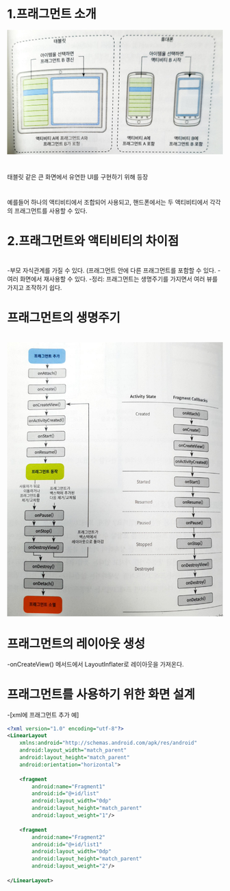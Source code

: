 #  1.프래그먼트 소개
![텍스트](/./img/프래그먼트소개.jpg)
#  
태블릿 같은 큰 화면에서 유연한 UI를 구현하기 위해 등장
#  
예를들어 하나의 액티비티에서 조합되어 사용되고, 핸드폰에서는 두 액티비티에서 각각의 프래그먼트를 사용할 수 있다.
#  
#  2.프래그먼트와 액티비티의 차이점
#  
-부모 자식관계를 가질 수 있다. (프래그먼트 안에 다른 프래그먼트를 포함할 수 있다.
-여러 화면에서 재사용할 수 있다.
-정리: 프래그먼트는 생명주기를 가지면서 여러 뷰를 가지고 조작하기 쉽다.
#  프래그먼트의 생명주기
#  
![텍스트](/./img/프래그먼트생명주기.jpg)
#  
#  프래그먼트의 레이아웃 생성
-onCreateView() 메서드에서 LayoutInflater로 레이아웃을 가져온다.
#  
#  프래그먼트를 사용하기 위한 화면 설계
-[xml에 프래그먼트 추가 예]

```xml
<?xml version="1.0" encoding="utf-8"?>
<LinearLayout
    xmlns:android="http://schemas.android.com/apk/res/android"
    android:layout_width="match_parent"
    android:layout_height="match_parent"
    android:orientation="horizontal">
    
    <fragment
        android:name="Fragment1"
        android:id="@+id/list"
        android:layout_width="0dp"
        android:layout_height="match_parent"
        android:layout_weight="1"/>

    <fragment
        android:name="Fragment2"
        android:id="@+id/list1"
        android:layout_width="0dp"
        android:layout_height="match_parent"
        android:layout_weight="2"/>
        
</LinearLayout>
```



